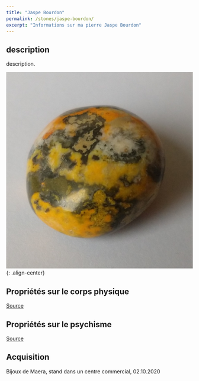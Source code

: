 ```yaml
---
title: "Jaspe Bourdon"
permalink: /stones/jaspe-bourdon/
excerpt: "Informations sur ma pierre Jaspe Bourdon"
---
```


## description
description.

![Jaspe Bourdon](/images/stones/JaspeBourdon_BijouxDeMaera_20201002.jpg "Jaspe Bourdon"){: .align-center}


## Propriétés sur le corps physique


[Source](https://)


## Propriétés sur le psychisme


[Source](https://)

## Acquisition
Bijoux de Maera, stand dans un centre commercial, 02.10.2020
